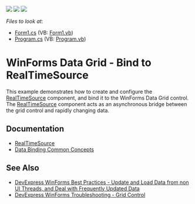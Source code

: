 <!-- default badges list -->
![](https://img.shields.io/endpoint?url=https://codecentral.devexpress.com/api/v1/VersionRange/128632767/13.2.6%2B)
[![](https://img.shields.io/badge/Open_in_DevExpress_Support_Center-FF7200?style=flat-square&logo=DevExpress&logoColor=white)](https://supportcenter.devexpress.com/ticket/details/E5218)
[![](https://img.shields.io/badge/📖_How_to_use_DevExpress_Examples-e9f6fc?style=flat-square)](https://docs.devexpress.com/GeneralInformation/403183)
<!-- default badges end -->
<!-- default file list -->
*Files to look at*:

* [Form1.cs](./CS/RealTimeSource/Form1.cs) (VB: [Form1.vb](./VB/RealTimeSource/Form1.vb))
* [Program.cs](./CS/RealTimeSource/Program.cs) (VB: [Program.vb](./VB/RealTimeSource/Program.vb))
<!-- default file list end -->
# WinForms Data Grid - Bind to RealTimeSource

This example demonstrates how to create and configure the [RealTimeSource](https://docs.devexpress.com/CoreLibraries/DevExpress.Data.RealTimeSource) component, and bind it to the WinForms Data Grid control. The [RealTimeSource](https://docs.devexpress.com/CoreLibraries/DevExpress.Data.RealTimeSource) component acts as an asynchronous bridge between the grid control and rapidly changing data.


## Documentation

* [RealTimeSource](https://docs.devexpress.com/CoreLibraries/DevExpress.Data.RealTimeSource)
* [Data Binding Common Concepts](https://docs.devexpress.com/WindowsForms/2395/common-features/data-binding-common-concepts)


## See Also

* [DevExpress WinForms Best Practices - Update and Load Data from non UI Threads, and Deal with Frequently Updated Data](https://go.devexpress.com/CheatSheets_WinForms_Examples_T947915.aspx)
* [DevExpress WinForms Troubleshooting - Grid Control](https://go.devexpress.com/CheatSheets_WinForms_Examples_T934742.aspx)
